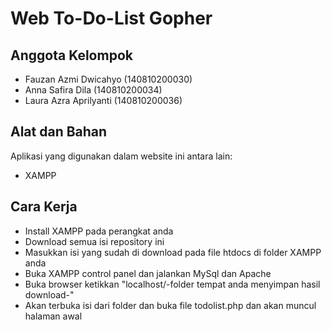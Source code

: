 # Web To-Do-List Gopher

## Anggota Kelompok
* Fauzan Azmi Dwicahyo (140810200030)
* Anna Safira Dila (140810200034)
* Laura Azra Aprilyanti (140810200036)

## Alat dan Bahan
Aplikasi yang digunakan dalam website ini antara lain:
* XAMPP

## Cara Kerja
* Install XAMPP pada perangkat anda
* Download semua isi repository ini
* Masukkan isi yang sudah di download pada file htdocs di folder XAMPP anda
* Buka XAMPP control panel dan jalankan MySql dan Apache
* Buka browser ketikkan "localhost/-folder tempat anda menyimpan hasil download-"
* Akan terbuka isi dari folder dan buka file todolist.php dan akan muncul halaman awal

